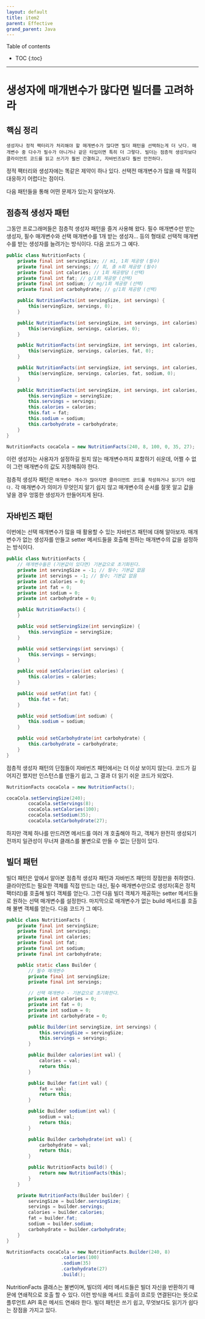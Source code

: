```yaml
---
layout: default
title: item2
parent: Effective
grand_parent: Java
---
```



Table of contents


- TOC
{:toc}


---

# 생성자에 매개변수가 많다면 빌더를 고려하라

## 핵심 정리
```
생성자나 정적 팩터리가 처리해야 할 매개변수가 많다면 빌더 패턴을 선택하는게 더 낫다. 매개변수 중 다수가 필수가 아니거나 같은 타입이면 특히 더 그렇다. 빌더는 점층적 생성자보다 클라이언트 코드를 읽고 쓰기가 훨씬 간결하고, 자바빈즈보다 훨씬 안전하다.
```

정적 팩터리와 생성자에는 똑같은 제약이 하나 있다. 선택전 매개변수가 많을 때 적절히 대응하기 어렵다는 점이다.

다음 패턴들을 통해 어떤 문제가 있는지 알아보자.

## 점층적 생성자 패턴

그동안 프로그래머들은 점층적 생성자 패턴을 즐겨 사용해 왔다. 필수 매개변수만 받는 생성자, 필수 매개변수와 선택 매개변수를 1개 받는 생성자... 등의 형태로 선택적 매개변수를 받는 생성자를 늘려가는 방식이다. 다음 코드가 그 예다.

```java
public class NutritionFacts {
    private final int servingSize; // m1, 1회 제공량 (필수)
    private final int servings; // 회, 총 n회 제공량 (필수)
    private final int calories; // 1회 제공량당 (선택)
    private final int fat; // g/1회 제공량 (선택)
    private final int sodium; // mg/1회 제공량 (선택)
    private final int carbohydrate; // g/1회 제공량 (선택)

    public NutritionFacts(int servingSize, int servings) {
        this(servingSize, servings, 0);
    }

    public NutritionFacts(int servingSize, int servings, int calories) {
        this(servingSize, servings, calories, 0);
    }

    public NutritionFacts(int servingSize, int servings, int calories, int fat) {
        this(servingSize, servings, calories, fat, 0);
    }

    public NutritionFacts(int servingSize, int servings, int calories, int fat, int sodium) {
        this(servingSize, servings, calories, fat, sodium, 0);
    }

    public NutritionFacts(int servingSize, int servings, int calories, int fat, int sodium, int carbohydrate) {
        this.servingSize = servingSize;
        this.servings = servings;
        this.calories = calories;
        this.fat = fat;
        this.sodium = sodium;
        this.carbohydrate = carbohydrate;
    }
}

NutritionFacts cocaCola = new NutritionFacts(240, 8, 100, 0, 35, 27);
```

이런 생성자는 사용자가 설정하길 원치 않는 매개변수까지 포함하기 쉬운데, 어쩔 수 없이 그런 매개변수의 값도 지정해줘야 한다.

점층적 생성자 패턴은 `매개변수 개수가 많아지면 클라이언트 코드를 작성하거나 읽기가 어렵다.` 각 매개변수가 의미가 무엇인지 알기 쉽지 않고 매개변수의 순서를 잘못 알고 값을 넣을 경우 엉뚱한 생성자가 만들어지게 된다.

## 자바빈즈 패턴

이번에는 선택 매개변수가 많을 때 활용할 수 있는 자바빈즈 패턴에 대해 알아보자. 매개변수가 없는 생성자를 만들고 setter 메서드들을 호출해 원하는 매개변수의 값을 설정하는 방식이다.

```java
public class NutritionFacts {
    // 매개변수들은 (기본값이 있다면) 기본값으로 초기화된다.
    private int servingSize = -1; // 필수; 기본값 없음
    private int servings = -1; // 필수; 기본값 없음
    private int calories = 0;
    private int fat = 0;
    private int sodium = 0;
    private int carbohydrate = 0;

    public NutritionFacts() {
    }

    public void setServingSize(int servingSize) {
        this.servingSize = servingSize;
    }

    public void setServings(int servings) {
        this.servings = servings;
    }

    public void setCalories(int calories) {
        this.calories = calories;
    }

    public void setFat(int fat) {
        this.fat = fat;
    }

    public void setSodium(int sodium) {
        this.sodium = sodium;
    }

    public void setCarbohydrate(int carbohydrate) {
        this.carbohydrate = carbohydrate;
    }
}
```

점층적 생성자 패턴의 단점들이 자바빈즈 패턴에서는 더 이상 보이지 않는다. 코드가 길어지긴 했지만 인스턴스를 만들기 쉽고, 그 결과 더 읽기 쉬운 코드가 되었다.

```java
NutritionFacts cocaCola = new NutritionFacts();

cocaCola.setServingSize(240);
        cocaCola.setServings(8);
        cocaCola.setCalories(100);
        cocaCola.setSodium(35);
        cocaCola.setCarbohydrate(27);
```

하지만 객체 하나를 만드려면 메서드를 여러 개 호출해야 하고, 객체가 완전히 생성되기 전까지 일관성이 무너져 클래스를 불변으로 만들 수 없는 단점이 있다.

## 빌더 패턴

빌더 패턴은 앞에서 알아본 점층적 생성자 패턴과 자바빈즈 패턴의 장점만을 취하였다. 클라이언트는 필요한 객체를 직접 만드는 대신, 필수 매개변수만으로 생성자(혹은 정적 팩터리)를 호출해 빌더 객체를 얻는다. 그런 다음 빌더 객체가 제공하는 setter 메서드들로 원하는 선택 매개변수를 설정한다. 마지막으로 매개변수가 없는 build 메서드를 호출해 불변 객체를 얻는다. 다음 코드가 그 예다.

```java
public class NutritionFacts {
    private final int servingSize;
    private final int servings;
    private final int calories;
    private final int fat;
    private final int sodium;
    private final int carbohydrate;

    public static class Builder {
        // 필수 매개변수
        private final int servingSize;
        private final int servings;

        // 선택 매개변수 - 기본값으로 초기화한다.
        private int calories = 0;
        private int fat = 0;
        private int sodium = 0;
        private int carbohydrate = 0;

        public Builder(int servingSize, int servings) {
            this.servingSize = servingSize;
            this.servings = servings;
        }

        public Builder calories(int val) {
            calories = val;
            return this;
        }

        public Builder fat(int val) {
            fat = val;
            return this;
        }

        public Builder sodium(int val) {
            sodium = val;
            return this;
        }

        public Builder carbohydrate(int val) {
            carbohydrate = val;
            return this;
        }

        public NutritionFacts build() {
            return new NutritionFacts(this);
        }
    }

    private NutritionFacts(Builder builder) {
        servingSize = builder.servingSize;
        servings = builder.servings;
        calories = builder.calories;
        fat = builder.fat;
        sodium = builder.sodium;
        carbohydrate = builder.carbohydrate;
    }
}

NutritionFacts cocaCola = new NutritionFacts.Builder(240, 8)
                    .calories(100)
                    .sodium(35)
                    .carbohydrate(27)
                    .build();
```

NutritionFacts 클래스는 불변이며, 빌더의 세터 메서드들은 빌더 자신을 반환하기 때문에 연쇄적으로 호출 할 수 있다. 이런 방식을 메서드 호출이 흐르듯 연결된다는 뜻으로 플루언트 API 혹은 메서드 연쇄라 한다. 빌더 패턴은 쓰기 쉽고, 무엇보다도 읽기가 쉽다는 장점을 가지고 있다.